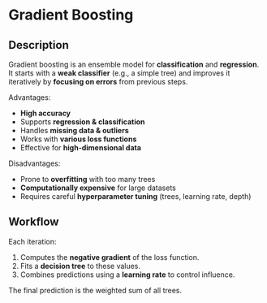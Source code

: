 # Gradient Boosting

## Description

Gradient boosting is an ensemble model for **classification** and **regression**. It starts with a **weak classifier** (e.g., a simple tree) and improves it iteratively by **focusing on errors** from previous steps.

Advantages:

- **High accuracy**
- Supports **regression & classification**
- Handles **missing data & outliers**
- Works with **various loss functions**
- Effective for **high-dimensional data**

Disadvantages:

- Prone to **overfitting** with too many trees
- **Computationally expensive** for large datasets
- Requires careful **hyperparameter tuning** (trees, learning rate, depth)

## Workflow

Each iteration:

1. Computes the **negative gradient** of the loss function.
2. Fits a **decision tree** to these values.
3. Combines predictions using a **learning rate** to control influence.

The final prediction is the weighted sum of all trees.
